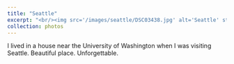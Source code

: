```yaml
---
title: "Seattle"
excerpt: "<br/><img src='/images/seattle/DSC03438.jpg' alt='Seattle' style='width: 50%;'>"
collection: photos
---
```


I lived in a house near the University of Washington when I was visiting Seattle. Beautiful place. Unforgettable.
